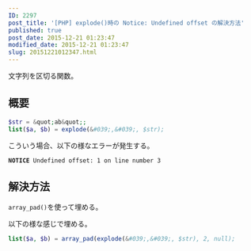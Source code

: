 ```yaml
---
ID: 2297
post_title: '[PHP] explode()時の Notice: Undefined offset の解決方法'
published: true
post_date: 2015-12-21 01:23:47
modified_date: 2015-12-21 01:23:47
slug: 20151221012347.html
---
```

文字列を区切る関数。

<!--more-->

## 概要

```php
$str = &quot;ab&quot;;
list($a, $b) = explode(&#039;,&#039;, $str);
```
こういう場合、以下の様なエラーが発生する。

<pre><code><b>NOTICE</b> Undefined offset: 1 on line number 3</code></pre>

## 解決方法

`array_pad()`を使って埋める。

以下の様な感じで埋める。
```php
list($a, $b) = array_pad(explode(&#039;,&#039;, $str), 2, null);
```